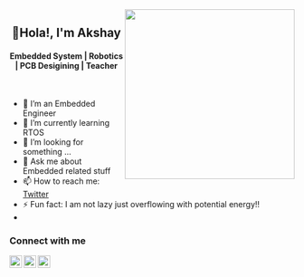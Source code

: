 <img align='right' src="https://media.giphy.com/media/PRVDslxfTmwXkLinrk/giphy.gif" width="300">

<h2 align="center">👋Hola!, I'm Akshay</h2>


<h4 align="center"> Embedded System | Robotics | PCB Desigining | Teacher</h4>


<br/>

- 🔭 I’m an Embedded Engineer
- 🌱 I’m currently learning RTOS
- 🤔 I’m looking for something ...
- 💬 Ask me about Embedded related stuff 
- 📫 How to reach me: [Twitter](https://twitter.com/theAkshay4u)
- ⚡ Fun fact: I am not lazy just overflowing with potential energy!!
- 
### Connect with me

  <a href="https://twitter.com/theAkshay4u">
    <img align="left" alt="Akshay's Twitter" width="22px" src="https://cdn.jsdelivr.net/npm/simple-icons@v3/icons/twitter.svg" />
  </a>
  <a href="https://www.linkedin.com/in/akshay-lakade/">
    <img align="left" alt="Akshay's Linkdein" width="22px" src="https://cdn.jsdelivr.net/npm/simple-icons@v3/icons/linkedin.svg" />
  </a>
  <a href="https://github.com/Akshay101">
    <img align="left" alt="Akshay's Github" width="22px" src="https://cdn.jsdelivr.net/npm/simple-icons@v3/icons/github.svg" />
  </a>

